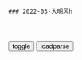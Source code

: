 ```note
### 2022-03-大明风h
```

<table id="tbc" style="white-space:pre-wrap">
</table>
<button onclick="toggleb()">toggle</button>
<button onclick="loadparse()">loadparse</button>
<br>
<!-- 🌸<br>🍅-　-🍑<hr>🍀 -->
<pre>
<textarea rows="30" cols="100" style="display: none" id="tar">

永乐：皇上想杀太上皇，太后知道他的打算，却不敢阻拦！,影视,历史片,好看视频
https://haokan.baidu.com/v?vid=9656243040607762643&sfrom=baidu-feed

<font size="1" style="color:#DCDCDC">2022-03-28</font>

大明风h：难兄难弟，h王后知后觉发现被套路，一切都来不及了,影视,历史片,好看视频
https://haokan.baidu.com/v?vid=11993020671443034212&sfrom=baidu-feed

<font size="1" style="color:#DCDCDC">2022-03-28</font>

大明风h：太子太逗了，竟要把狗封成大学士，这谁听了都得笑,影视,宫廷片,好看视频
https://haokan.baidu.com/v?vid=6405000328386920849

勿禁m间音乐嫁娶，
勿扰天下士子百x。

建文一朝，靖难之役所流放诸臣，所杀戮诸臣当以大赦。存者招用，死者恤其子孙，入监者释放复职，流者尽皆还家，不可一误再误。

<font size="1" style="color:#DCDCDC">2022-03-28</font>

大明风h：朱棣信守承诺，把三万多靖难遗孤z策放宽，英明啊,影视,历史片,好看视频
https://haokan.baidu.com/v?vid=9148137133792663236&sfrom=baidu-feed

<font size="1" style="color:#DCDCDC">2022-03-28</font>

少帅：张作霖：山不向我走来，我便向它走去！有点意思啊！,影视,战争片,好看视频
https://haokan.baidu.com/v?vid=3036946399217196218&sfrom=baidu-feed

我张雨亭一生敬重读书人。

我这个人是不赶趟了，我得让我儿子得赶趟。

这书有两种，一种是有字的，一种是无字的，您懂的。

<font size="1" style="color:#DCDCDC">2022-03-25</font>

老帅语录：“山不向我走来，我便向它走去”_哔哩哔哩_bilibili
https://www.bilibili.com/video/av753585268/

<font size="1" style="color:#DCDCDC">2022-03-25</font>

永乐：子孙后代都走了，只留下太妃一个人，活得像个死人！,影视,历史片,好看视频
https://haokan.baidu.com/v?vid=4638809403441651763&sfrom=baidu-feed

要收于谦的尸，就让他收吧。

你不要违逆他，他连你都敢s，他已经变成一条龙了。

<font size="1" style="color:#DCDCDC">2022-03-25</font>

大明风h：在鸡鸣寺，朱棣都梦见杀瞻基了，连佛祖都镇不住他,影视,历史片,好看视频
https://haokan.baidu.com/v?vid=4202761975739845902

现在就连念经也，挡不住你做噩梦。你梦见你杀了他，是菩萨告诉我的。

你起杀心的时候，就连佛龛里的菩萨都会动。

<font size="1" style="color:#DCDCDC">2022-03-24</font>

永乐：大臣还想说话，保太孙当皇上，可被皇上给噎了下去,影视,历史片,好看视频
https://haokan.baidu.com/v?vid=5836911137955921409&sfrom=baidu-feed

我不能让后人说，永乐篡位后，世儿孙个个学他自相残杀，为千古所笑。

他如果即位，必死在h王，赵王的刀下。我在床上思来想去，看不到一点胜算。

<font size="1" style="color:#DCDCDC">2022-03-24</font>

永乐：太子将军机处搬回家里，事无巨细，一一应答,影视,宫廷片,好看视频
https://haokan.baidu.com/v?vid=16940372498677533191

现在这些军g，
一个个都发了财。
其实下面吃空饷的很厉害，一半都不够。现在战争在即，想要狠狠地整改一次都做不到。

皇上身边，没有说真话的人。a龖龖龖

<font size="1" style="color:#DCDCDC">2022-03-24</font>

风h：太孙准备大婚，怎料太子妃拿出清单批钱，抠门太子看懵了,影视,宫廷片,好看视频
https://haokan.baidu.com/v?vid=9309188993399014958&sfrom=baidu-feed

黄鼠狼下耗子，真是一窝不如一窝。

<font size="1" style="color:#DCDCDC">2022-03-24</font>

永乐：美女脾气太太，跟着太孙进大牢，还不让别人怀疑她！,影视,历史片,好看视频
https://haokan.baidu.com/v?vid=264086610659634038&sfrom=baidu-feed

我摊上的麻烦事，比你大多了。

<font size="1" style="color:#DCDCDC">2022-03-24</font>

永乐：朱棣人到老年，依旧百发百中，不愧为文武双全,影视,历史片,好看视频
https://haokan.baidu.com/v?vid=3934732795113082338&sfrom=baidu-feed

做皇上身边的红人，过的是明抢易挡，暗箭难防的日子。

我爷爷老了，心里有话不与人说，谁也猜不透。

<font size="1" style="color:#DCDCDC">2022-03-24</font>

大明风h：若微有希望！看来太子对这个儿媳妇很满意，这下有的看,影视,宫廷片,好看视频
https://haokan.baidu.com/v?vid=11555638609862219073&sfrom=baidu-feed

反正最后都是老爷子定嘛。

<font size="1" style="color:#DCDCDC">2022-03-24</font>

永乐：太孙自认聪明，可以瞒住心上人身份，没想到朱棣早就知道了,影视,历史片,好看视频
https://haokan.baidu.com/v?vid=7849190559143018861&sfrom=baidu-feed

那爷爷要是想听我骗人呢，我也可以说没有。

我给你那么长的时间，你就是不说。

<font size="1" style="color:#DCDCDC">2022-03-23</font>

少帅：张学良摸了摸枪，称这枪真好啊，土匪却没明白啥意思,影视,战争片,好看视频
https://haokan.baidu.com/v?vid=8463732876149132118&sfrom=baidu-feed

一个绝顶聪明得骗子，被一个更高明的骗子给骗了。

<font size="1" style="color:#DCDCDC">2022-03-23</font>

大明风h：朱元璋霸气外露，拔剑挥舞，朱棣吓得直求饶,影视,历史片,好看视频
https://haokan.baidu.com/v?vid=17149859113179077070&sfrom=baidu-feed

<font size="1" style="color:#DCDCDC">2022-03-22</font>

永乐：公开把皇宫比作监狱，美女是第一人，太孙居然不生气！,影视,宫廷片,好看视频
https://haokan.baidu.com/v?vid=14882373656345288170&sfrom=baidu-feed

好大一座监狱。

<font size="1" style="color:#DCDCDC">2022-03-21</font>

永乐：朱棣要编制永乐大典，江南学子连夜把书籍做旧交上来！,影视,历史片,好看视频
https://haokan.baidu.com/v?vid=11220916724459983374&sfrom=baidu-feed

皇上你这是听谁说的？我就是担心，怕是你自己琢磨的。

<font size="1" style="color:#DCDCDC">2022-03-21</font>

永乐：h王嫌弃老三胆子小，一转头老子就在前面，吓得瑟瑟发抖！,影视,历史片,好看视频
https://haokan.baidu.com/v?vid=13890060786443322815&sfrom=baidu-feed

当皇上，心得狠。

<font size="1" style="color:#DCDCDC">2022-03-21</font>

永乐：美女已经嫁给太孙，还不改口叫太子为父亲，丈夫不高兴了！,影视,历史片,好看视频
https://haokan.baidu.com/v?vid=3109297915498369655&sfrom=baidu-feed

爷爷总说，我爹是阴沟里边，蹦出的棉花球。宫里出了这么一个谦谦君子，爷爷怎么看都不舒服。

<font size="1" style="color:#DCDCDC">2022-03-21</font>

大明风h：扮猪吃老虎，太子以退为进，保住自己性命,影视,历史片,好看视频
https://haokan.baidu.com/v?vid=5066568070385950534&sfrom=baidu-feed

到底是谁在把我们往火坑里面推？

<font size="1" style="color:#DCDCDC">2022-03-21</font>

永乐：监g大事，皇帝干了二十年，都觉得太难了,影视,历史片,好看视频
https://haokan.baidu.com/v?vid=11762833021497873708&sfrom=baidu-feed

老和尚不让射鸟
说是有干天和。

<font size="1" style="color:#DCDCDC">2022-03-18</font>

永乐：太子到底有多聪明，太孙只学会了一句，朱棣就对他刮目相看,影视,历史片,好看视频
https://haokan.baidu.com/v?vid=7085102979519211909

文武百g能干看着吗？他们当g这么多年，贪污那么多钱，留着干吗，不多捐点。

<font size="1" style="color:#DCDCDC">2022-03-17</font>

永乐：儿子寄个家书，满纸写的都是公事，还不如写个折子,影视,历史片,好看视频
https://haokan.baidu.com/v?vid=4327179447386336952&sfrom=baidu-feed

眩晕之症，日渐严重。

<font size="1" style="color:#DCDCDC">2022-03-17</font>

永乐：朱棣还在世，后宫就是太子妃说了算，还真是奇葩！,影视,宫廷片,好看视频
https://haokan.baidu.com/v?vid=6778902962002665713&sfrom=baidu-feed

gj内乱又起，打赢了耗费元气，打输了挖坟掘墓挫骨扬灰，你想想你爷爷是在乎这些事呢，还是在乎你这颗小脑袋？

太子经常天亮才睡，饭菜凉了也不会怪我们，这样的人将来能做皇帝，是天下人的福分。

<font size="1" style="color:#DCDCDC">2022-03-17</font>

永乐：美女刺杀姚广孝，没想到太孙突然进来，救了他的命！,影视,历史片,好看视频
https://haokan.baidu.com/v?vid=2182958767183923432&sfrom=baidu-feed

<font size="1" style="color:#DCDCDC">2022-03-15</font>

永乐：朱棣到底有多狠，只是说了一句话，太孙被吓病了两天！,影视,历史片,好看视频
https://haokan.baidu.com/v?vid=7641473891685526915&sfrom=baidu-feed

孩子老觉得自个比爹娘聪明，直到什么时候把这祸惹下来了，自个收拾不了了，这才回来。

你还是有私心啊。

你爷爷是从来不给别人留余地的，这余地得自己去争取。

你既然敢往前挤，就应该想到会有这么一天。

<font size="1" style="color:#DCDCDC">2022-03-15</font>

永乐：将军是个憨憨，说好的带兵谋反，关键时刻为金钱放弃太上皇,影视,历史片,好看视频
https://haokan.baidu.com/v?vid=9211653460966400574&sfrom=baidu-feed

傻孩子你也知道内宫除了皇上，没有半个带把的，你今天就给我撒开欢s，看什么好就往兜里装，今天咱爷们发财的时候到了。


<font size="1" style="color:#DCDCDC">2022-03-15</font>

察见渊鱼者不祥_百度百科
https://baike.baidu.com/item/%E5%AF%9F%E8%A7%81%E6%B8%8A%E9%B1%BC%E8%80%85%E4%B8%8D%E7%A5%A5

《列子˙说符》：“察见渊鱼者不祥，智料隐匿者有殃。”，又见《韩非子˙说林》：“古者有谚曰：知渊中之鱼者不祥。”。

<font size="1" style="color:#DCDCDC">2022-03-14</font>

永乐：j王还真是厉害，手下探子众多，连皇宫都有他的耳目！,影视,历史片,好看视频
https://haokan.baidu.com/v?vid=15888246335203826552&sfrom=baidu-feed

老二手握重兵，经营多年，内外勾结，层层布防。对外，马哈木往来京城，是他一手安排，鞑靼部，阿鲁台，兀良哈也与他交好。对内，
靖难遗孤
盘踞武夷山，进j行刺。背后出钱，暗中指挥的也是他。

你爷爷灵前一张遗旨，就把他多年经营的势力，瓦解得干干净净，难怪他会盛怒。

这些哪是人干出来的事情？

<font size="1" style="color:#DCDCDC">2022-03-14</font>

永乐：皇宫里发生的事，太子还没有回来，太子妃全知道了！,影视,宫廷片,好看视频
https://haokan.baidu.com/v?vid=9926838979601761249&sfrom=baidu-feed

冤有头债有主，靖难的时候，我跟你一样都是孩子，你的父母不是我s的。你脑子里，不会进了浆糊了吧？

反正，谁干事谁挨骂。

<font size="1" style="color:#DCDCDC">2022-03-14</font>

她是大明风h中最惨的人，含辛茹苦把善祥养大，还为她顶罪而死
https://baijiahao.baidu.com/s?id=1655859857754831748&wfr=spider&for=pc

<font size="1" style="color:#DCDCDC">2022-03-14</font>

大明风h：太子太逗了，竟要把狗封成大学士，这谁听了都得笑,影视,宫廷片,好看视频
https://haokan.baidu.com/v?vid=6613332338177823250&sfrom=baidu-feed

真乖真乖，真乖，封你为白毛格大学士。

这么大一活爹在这，你看不见？

你爹我监g这么多年，南七北六十三省，吃喝拉撒睡全用我管。a龖龖囗

<font size="1" style="color:#DCDCDC">2022-03-28</font>

永乐：丞相门前三品g，太子的宠物都是大学士！,影视,宫廷片,好看视频
https://haokan.baidu.com/v?vid=8083940226370275972&sfrom=baidu-feed

您一会叫我，一会叫您的狗儿子，我哪知道您叫谁。

我看你最近有点飘，闹不好要出事。

<font size="1" style="color:#DCDCDC">2022-03-14</font>

永乐：太子妃看起来大大咧咧，其实论心机比谁都厉害！,影视,宫廷片,好看视频
https://haokan.baidu.com/v?vid=5492127226683982724&sfrom=baidu-feed

<font size="1" style="color:#DCDCDC">2022-03-14</font>

少帅：张学良不满老蒋调走东北军，饭桌上提出辞职，忍不了了！,影视,战争片,好看视频
https://haokan.baidu.com/v?vid=8910778664726453685&sfrom=baidu-feed

意大利也是一个d，一个zf，一个l袖。

那里每一个餐盘都是意大利面，每一面墙都是墨索里尼。

<font size="1" style="color:#DCDCDC">2022-03-12</font>

永乐：太妃以打人为乐，皇后被打的没办法了，才来找太后求情！,影视,宫廷片,好看视频
https://haokan.baidu.com/v?vid=711834981909379490&sfrom=baidu-feed

这次不行，gj有体z，我没法帮你。

<font size="1" style="color:#DCDCDC">2022-03-12</font>

永乐：老朱家的人都一样，没有一朝一代安稳，每个皇位都要靠抢！,影视,宫廷片,好看视频
https://haokan.baidu.com/v?vid=11837234354381968250&sfrom=baidu-feed

皇上昏庸，本是藩王，夺帝位而自为。太上皇奉天承运，得以复辟。你们这些逆臣，你们都瞎了眼。

<font size="1" style="color:#DCDCDC">2022-03-12</font>

永乐：皇上想杀太上皇，太后知道他的打算，却不敢阻拦！,影视,历史片,好看视频
https://haokan.baidu.com/v?vid=9656243040607762643&sfrom=baidu-feed

我对他那么好。我对他好吗？好。我对他那么好，我对他那么好，我对他那么好，他带刀来干什么？

<font size="1" style="color:#DCDCDC">2022-03-12</font>

永乐：贵妃不得朱棣宠幸，在后宫还是吃香的喝辣的，小宫女心动了,影视,宫廷片,好看视频
https://haokan.baidu.com/v?vid=15186777540398867928&sfrom=baidu-feed

那咱们连姐妹都没得做，我不跟想做我主子的人，交朋友

<font size="1" style="color:#DCDCDC">2022-03-11</font>

大明风h（2019年汤唯、朱亚文主演的电视剧）_百度百科
https://baike.baidu.com/item/%E5%A4%A7%E6%98%8E%E9%A3%8E%E5%8D%8E/23359259

朱高炽
虽是一g储君，却处在家庭“食物链”的最底端，任人“欺负”，

<font size="1" style="color:#DCDCDC">2022-03-11</font>

永乐：儿媳带着孙子一起死，太妃伤心欲绝，一夜之间老30岁！,影视,宫廷片,好看视频
https://haokan.baidu.com/v?vid=4510039051177502410&sfrom=baidu-feed

<font size="1" style="color:#DCDCDC">2022-03-11</font>

风华：这次是一代仁义明君，汉王就算后悔也没有用，这招可太绝了,影视,历史片,好看视频
https://haokan.baidu.com/v?vid=5386579427711545820&sfrom=baidu-feed

连爷爷都想不出能有什么办法可以助我赢你，我爹却做到了。他一再忍让，是你不懂节制。

我也是花了好长时间，才将我爹的所作所为拼凑到一起，看个明明白白。

窝在家里混吃等死。a龖囗囗

<font size="1" style="color:#DCDCDC">2022-03-11</font>

永乐：于谦有真才实学，皇上只看了一眼他的文章，脸色都变了！,影视,宫廷片,好看视频
https://haokan.baidu.com/v?vid=2645499365303905812&sfrom=baidu-feed

皇上岂不知以边关将士得生命为长城，远远不如以天下人的人心为长城更稳妥。a龖龖龖

双方在边境上互市，朝廷主持，能减少多少劫掠。牧m是不想打仗的，只要互市管理公允。

<font size="1" style="color:#DCDCDC">2022-03-11</font>

永乐：g师通过推演，算出朱家劫数，之后必有大乱,影视,历史片,好看视频
https://haokan.baidu.com/v?vid=6008707454190023808&sfrom=baidu-feed

SS80241
分别是：1.靖难之役 2.土木堡之变 3.夺门之变

<font size="1" style="color:#DCDCDC">2022-03-11</font>

永乐：看了父亲来得家书，得知父亲病重，儿子瞬间崩溃了,影视,历史片,好看视频
https://haokan.baidu.com/v?vid=7436284930741145833&sfrom=baidu-feed

<font size="1" style="color:#DCDCDC">2022-03-10</font>

永乐：汉王大手大脚，花光了朱棣的钱，气的老子大骂他笨蛋！,影视,历史片,好看视频
https://haokan.baidu.com/v?vid=4607750587519147424&sfrom=baidu-feed

就算你把永乐大典，修成古今第一奇书。史g也不会记载，你是顺位继承的。

gj一年就这么点钱，我去赈灾我也想啊。你当甩手掌柜的，让我们算账，想一出是一出地花钱。a龖龖囗秃子

<font size="1" style="color:#DCDCDC">2022-03-10</font>

永乐：太子和皇上作对，太孙被吓得趴在地上起不来，没出息！,影视,宫廷片,好看视频
https://haokan.baidu.com/v?vid=8855707682201197286&sfrom=baidu-feed

咱们父子相疑到这种程度了吗？这一家人还有什么意思？

一家人？爹还记得我们是一家人就好。

你爷爷在猪圈里待得太久了，他这一辈子，出不来了。可是我想做人啊，不想当猪，随他去吧。a龖龖龖

你想想我们进j以来，靖难遗孤这些人，他们办成什么大事了吗？

<font size="1" style="color:#DCDCDC">2022-03-10</font>

永乐：太孙妃虽然年轻，可处理起来gj大事，也是稳重妥当,影视,宫廷片,好看视频
https://haokan.baidu.com/v?vid=14135222141275317193&sfrom=baidu-feed

<font size="1" style="color:#DCDCDC">2022-03-23</font>

永乐：皇上竟想让老二当皇帝，不过要让g员，保老大一家,影视,历史片,好看视频
https://haokan.baidu.com/v?vid=14135222141275317193

<font size="1" style="color:#DCDCDC">2022-03-09</font>

永乐：喊阁老前来，皇上有事所托，是天下大事,影视,历史片,好看视频
https://haokan.baidu.com/v?vid=7250361951764335855&sfrom=baidu-feed

走到帐篷门口就没力气了，一动就晕。

<font size="1" style="color:#DCDCDC">2022-03-09</font>

永乐：皇上竟想让老二当皇帝，不过要让官员，保老大一家,影视,历史片,好看视频
https://haokan.baidu.com/v?vid=11609381565761495297

不能做事，活两年有什么用，只是死了没埋。

<font size="1" style="color:#DCDCDC">2022-03-09</font>

永乐：父亲一生清廉，却因为跟错了人，害了后代成反贼！,影视,历史片,好看视频
https://haokan.baidu.com/v?vid=12364414491360878097&sfrom=baidu-feed

天下太平，单凭你们这些人，兴不起什么风浪。

树老耷拉叶，人老耷拉头。

<font size="1" style="color:#DCDCDC">2022-03-09</font>

永乐：是有什么天大事，皇上正在商议国事，皇孙都要乱闯,影视,宫廷片,好看视频
https://haokan.baidu.com/v?vid=11683779899514125874&sfrom=baidu-feed

皇上你这是听谁说的？
我就是担心，怕是你自己琢磨的。a龖龖囗

<font size="1" style="color:#DCDCDC">2022-03-09</font>

永乐：三杨都是太子d，如果太子可以登基，他们的好日子来了！,影视,历史片,好看视频
https://haokan.baidu.com/v?vid=4173187222818103214

儿子在人家手里头，误了事还了得。你要是舍得了儿子，我就歇着。

<font size="1" style="color:#DCDCDC">2022-03-09</font>

永乐：朱棣赐孙子金牌，让他先斩后奏，太孙高兴得拿着东西就跑！,影视,历史片,好看视频
https://haokan.baidu.com/v?vid=4236278494683620192&sfrom=baidu-feed

让他们觉得，我们就这么蠢。两军阵前，你要尽一切努力让对方轻视你。

<font size="1" style="color:#DCDCDC">2022-03-09</font>

少帅：张学良和老蒋吵架，不料下意识的一个动作，把老蒋吓一大跳,影视,战争片,好看视频
https://haokan.baidu.com/v?vid=7409267090300500049&sfrom=baidu-feed

我蒋中正心中只有gj，唯独没有自己。

那就更不能打了，这内战打下去干嘛？无论谁赢谁输，都是zgg防力量的自我消耗。便宜谁，便宜的都是我们的敌人。

<font size="1" style="color:#DCDCDC">2022-03-09</font>

永乐：皇上竟想让老二当皇帝，不过要让官员，保老大一家,影视,历史片,好看视频
https://haokan.baidu.com/v?vid=12258423545554737901

她生了一个不忠不孝，谋逆篡位得贼
　您不能这么说，这天下要是还在建文手里，不定得乱成什么样呢？

<font size="1" style="color:#DCDCDC">2022-03-09</font>

永乐：皇后丑事被发现，皇上等到孩子的满月酒和妻子玩坦白局！,影视,宫廷片,好看视频
https://haokan.baidu.com/v?vid=911589885136152234&sfrom=baidu-feed

我一直在等你，给我一个解释，朕等得好辛苦，朕以为可以将心比心。

<font size="1" style="color:#DCDCDC">2022-03-08</font>

永乐：太子自己装怂，还让妻子卖惨，见到人就哭！,影视,历史片,好看视频
https://haokan.baidu.com/v?vid=1742587175973772374&sfrom=baidu-feed

今天，他俩把脑袋挂城墙上，明天咱俩的脑袋也在城墙上挂着。

我们再忍忍，等老头子走了，剩下太子，他就不是咱们的对手了。

<font size="1" style="color:#DCDCDC">2022-03-08</font>

永乐：父亲有什么品质，爷爷竟让优秀的孙子，多跟父亲学学,影视,历史片,好看视频
https://haokan.baidu.com/v?vid=10819120875919187018&sfrom=baidu-feed

大张旗鼓未必会有成绩，可逢场作戏，也有弦外之音。

<font size="1" style="color:#DCDCDC">2022-03-08</font>

影视：于凤至生了头孙，张作霖霸气一句话，从此没人敢欺负她,影视,战争片,好看视频
https://haokan.baidu.com/v?vid=5901839562843614250&sfrom=baidu-feed

一脑门褶子，咋俊呐。

<font size="1" style="color:#DCDCDC">2022-03-08</font>

永乐：朱棣宠幸年轻妃子，赏赐的章程，却要太子妃说了算！,影视,宫廷片,好看视频
https://haokan.baidu.com/v?vid=17250455118382952515&sfrom=baidu-feed

这老爷子，一把年纪了生给谁看？
这皇上是有多讨厌你们哥仨？
这战战兢兢活了二十多年，到了是给别人占位置，都活成笑话了。

我正要找他们麻烦呢，
还跟我们毁约。

<font size="1" style="color:#DCDCDC">2022-03-08</font>

永乐：四大军事要点同时换防，皇上太子都不知道消息，三杨胆真大,影视,历史片,好看视频
https://haokan.baidu.com/v?vid=5062631556676290962&sfrom=baidu-feed

可是皇上谁的劝都不听，
他固执到什么份上。

皇上知进不知退，
我们是盲人骑瞎马，夜半临深池。

大好的局面，又要一团糟。

<font size="1" style="color:#DCDCDC">2022-03-08</font>

永乐：瓦剌全军出击，要和大明决一死战，唯一放不下的就是孙子！,影视,历史片,好看视频
https://haokan.baidu.com/v?vid=13571710169523231597&sfrom=baidu-feed

想赢，我们死绝了也做不到。他口口声声要五十年的和平，我们也想要，可打不疼他，就没法和平。

皇上现在一生气，让人牵着鼻子走。a龖龖龖
　他现在谁的话都听不进去，也许只有我死在三峡口，他才会知道退兵是最好的选择。

兵部为大军冬衣筹备更换事。a龖囗囗

<font size="1" style="color:#DCDCDC">2022-03-08</font>

永乐：太孙太自信，觉得朱棣心里有他，父亲的话让他胆寒！,影视,历史片,好看视频
https://haokan.baidu.com/v?vid=17419267181812421133&sfrom=baidu-feed

对于你爷爷来说，什么怕到地底下见到太祖高皇帝啊，什么想起这个事就内疚啊，这些都吓不到他。

<font size="1" style="color:#DCDCDC">2022-03-07</font>

永乐：永乐五次远征，想要征服的草原，被孙子拿下了！,影视,历史片,好看视频
https://haokan.baidu.com/v?vid=1668300932997768765&sfrom=baidu-feed

<font size="1" style="color:#DCDCDC">2022-03-07</font>

祭文赏析·《诸葛亮祭泸水》(蜀汉·诸葛亮) - 可可诗词网
https://www.kekeshici.com/qita/beiwen/235960.html

纵虿尾以兴妖，盗狼心而逞乱。
莫作他乡之鬼，徒为异域之魂。

<font size="1" style="color:#DCDCDC">2022-03-07</font>

永乐：为了太孙的大婚礼，劳m伤财花费无数，真是奢侈！,影视,历史片,好看视频
https://haokan.baidu.com/v?vid=17041838250351356215&sfrom=baidu-feed

老和尚从来不干有把握的事情。

我见过那么多死去的人，他们最大的遗憾，就是还有什么事情没有做，我不要留这种遗憾。

<font size="1" style="color:#DCDCDC">2022-03-07</font>

永乐：朱棣看重太子，老二老三加一起，都斗不过他！,影视,历史片,好看视频
https://haokan.baidu.com/v?vid=718114412365175212&sfrom=baidu-feed

你还记得你上次说实话是什么时候吗？a龖龖囗

咱们再这么内耗下去，一点出路都没有。a龖龖囗

当着和尚骂贼秃。我不聋不傻，用得着你给朕做主吗？

皇上又要远征了，各地方g都加了赋税，无所不用其极。

愿皇上能收敛好战之心。

<font size="1" style="color:#DCDCDC">2022-03-21</font>

永乐：h王被困棺材里，反而想明白了，真正出卖他的到底是谁！,影视,历史片,好看视频
https://haokan.baidu.com/v?vid=6747330623087890101&sfrom=baidu-feed

你就是在北镇抚司待得太久了，阴气太重，眼光太窄。

<font size="1" style="color:#DCDCDC">2022-03-07</font>

荒村（明代于谦诗作）_百度百科
https://baike.baidu.com/item/%E8%8D%92%E6%9D%91/22234826

村落甚荒凉，年年苦旱蝗。
老翁佣纳债，稚子卖输粮。
壁破风生屋，梁颓月堕床。
那知牧民者，不肯报灾伤。

<font size="1" style="color:#DCDCDC">2022-03-21</font>

永乐：姚广孝遇到刺杀，朱棣立马心绪不宁，这是有感应呀！,影视,历史片,好看视频
https://haokan.baidu.com/v?vid=14683574587037966841&sfrom=baidu-feed

姻缘由心造，你的命和她的命，都是自己写的。哪有上天说了算的道理。a龖龖囗

若想保得此生平安，你应该即可退出j城隐逸山林。现在老皇上要传位了，局势变得越来越诡异。而你不应该白白去做一个牺牲品。

你时间不多了。

<font size="1" style="color:#DCDCDC">2022-03-07</font>

永乐：太子当街卖东西，儿子嫌弃丢人，冲老子发火！,影视,历史片,好看视频
https://haokan.baidu.com/v?vid=7076559895328652557&sfrom=baidu-feed

我像你一样怂，你就高兴了？

<font size="1" style="color:#DCDCDC">2022-03-05</font>

永乐：朱棣可以坐稳天下，三个儿子都功不可没，少一个都不行！,影视,历史片,好看视频
https://haokan.baidu.com/v?vid=15924662172110751027&sfrom=baidu-feed

<font size="1" style="color:#DCDCDC">2022-03-05</font>

永乐：太孙说了一大堆，朱棣表示都不在意，还要哄孙子开心！,影视,历史片,好看视频
https://haokan.baidu.com/v?vid=8125813695875738525&sfrom=baidu-feed

永乐一生，犯过大错也立过大功。几十年战战兢兢，没过过一天舒心日子。有人骂他是窃g贼，有人骂他穷兵黩武，花钱如流水，从不爱惜g力m生。

<font size="1" style="color:#DCDCDC">2022-03-05</font>

永乐：朱瞻基不行了，临死只想玩蛐蛐，老母亲泪流满面！,影视,历史片,好看视频
https://haokan.baidu.com/v?vid=17335459588507023466&sfrom=baidu-feed

这一仗我还是会打，
没有这一仗，百g如何臣服，边疆如何安宁。没有这一仗，军队内内外外，如何换血整顿？a龖龖龖

<font size="1" style="color:#DCDCDC">2022-03-05</font>

永乐：朱棣听了姚广孝的话，回来大发雷霆，太子吓得瑟瑟发抖！,影视,历史片,好看视频
https://haokan.baidu.com/v?vid=265833996743235869&sfrom=baidu-feed

你们给我起个誓，以后手上，都不能沾同胞兄弟的血。

<font size="1" style="color:#DCDCDC">2022-03-05</font>

永乐：朱棣让太子砍老二，就是为了试探，太子吓哭都不敢动手！,影视,历史片,好看视频
https://haokan.baidu.com/v?vid=533758310416503486&sfrom=baidu-feed

我也不怕什么后人评说，也不怕史g，我也不信，砍。

<font size="1" style="color:#DCDCDC">2022-03-04</font>

</textarea>
</pre>
<!-- 🍀<br>🍑-　-🍅<hr>🌸 -->

```tip
```

<script src="https://cdn.jsdelivr.net/npm/jquery@3.5.1/dist/jquery.min.js"></script>

<link rel="stylesheet" href="https://cdn.jsdelivr.net/gh/fancyapps/fancybox@3.5.7/dist/jquery.fancybox.min.css" />
<script src="https://cdn.jsdelivr.net/gh/fancyapps/fancybox@3.5.7/dist/jquery.fancybox.min.js"></script>

<script type="text/javascript">

var __urlRegex = /(\b(https?|ftp|file):\/\/[-A-Z0-9+&@#\/%?=~_|!:,.;]*[-A-Z0-9+&@#\/%=~_|])/ig;
var __imgRegex = /\.(?:jpe?g|gif|png|webp)$/i;

loadparse();

function parseURL($string){

    var exp = __urlRegex;
    return $string.replace(exp,function(match){
            __imgRegex.lastIndex=0;
            if(__imgRegex.test(match)){
                return '<a data-fancybox="gallery" href="' + match.replace("/p=700", "")
                 + '"><img src="' + match.replace("/p=700", "/p=160x200")+'" width="64"></a>';
            }
            else{
                return '<a href="' + match + '" target="_blank">' + match + '</a>';
            }
        }
    );
}

function loadparse() {
  tbc.innerHTML = parseURL(tar.value);
}

function toggleb() {
  var x = document.getElementById("tar");
  if (x.style.display === "none") {
    x.style.display = "";
  } else {
    x.style.display = "none";
  }
}

</script>
